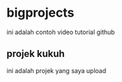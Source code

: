 # bigprojects
ini adalah contoh video tutorial github

## projek kukuh
ini adalah projek yang saya upload 
